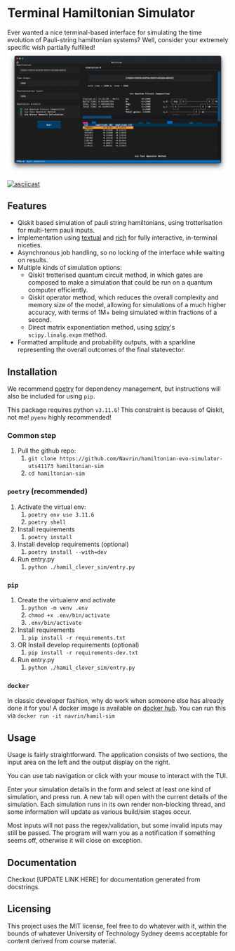 # Terminal Hamiltonian Simulator
 
Ever wanted a nice terminal-based interface for simulating the time evolution of Pauli-string hamiltonian systems? Well, consider your extremely specific wish partially fulfilled!
![img](./demo-screenshot-1.png)

[![asciicast](https://asciinema.org/a/NxToOw4aYqG8Ik9aBlijOfixW.svg)](https://asciinema.org/a/NxToOw4aYqG8Ik9aBlijOfixW)
## Features
- Qiskit based simulation of pauli string hamiltonians, using trotterisation for multi-term pauli inputs.
- Implementation using [textual](https://github.com/Textualize/textual) and [rich](https://github.com/Textualize/rich) for fully interactive, in-terminal niceties. 
- Asynchronous job handling, so no locking of the interface while waiting on results. 
- Multiple kinds of simulation options: 
  - Qiskit trotterised quantum circuit method, in which gates are composed to make a simulation that could be run on a quantum computer efficiently. 
  - Qiskit operator method, which reduces the overall complexity and memory size of the model, allowing for simulations of a much higher accuracy, with terms of 1M+ being simulated within fractions of a second. 
  - Direct matrix exponentiation method, using [scipy](https://scipy.org)'s `scipy.linalg.expm` method. 
- Formatted amplitude and probability outputs, with a sparkline representing the overall outcomes of the final statevector. 
## Installation 
We recommend [poetry](https://python-poetry.org) for dependency management, but instructions will also be included for using `pip`.

This package requires python `v3.11.6`! This constraint is because of Qiskit, not me! `pyenv` highly recommended! 

### Common step
1. Pull the github repo: 
   1. `git clone https://github.com/Navrin/hamiltonian-evo-simulator-uts41173 hamiltonian-sim`
   2. `cd hamiltonian-sim`

### `poetry` (recommended)
1. Activate the virtual env:
   1. `poetry env use 3.11.6`
   2. `poetry shell`
2. Install requirements
   1. `poetry install`
3. Install develop requirements (optional)
   1. `poetry install --with=dev`
4. Run entry.py
   1. `python ./hamil_clever_sim/entry.py`
### `pip` 
1. Create the virtualenv and activate
   1. `python -m venv .env`
   2. `chmod +x .env/bin/activate`
   3. `.env/bin/activate`
2. Install requirements 
   1. `pip install -r requirements.txt`
3. OR Install develop requirements (optional)
   1. `pip install -r requirements-dev.txt`
4. Run entry.py
   1. `python ./hamil_clever_sim/entry.py`
### `docker`
In classic developer fashion, why do work when someone else has already done it for you!
A docker image is available on [docker hub](docker.io/navrin/hamil-sim). You can run this via `docker run -it navrin/hamil-sim`

## Usage

Usage is fairly straightforward. The application consists of two sections, the input area on the left and the output display on the right. 

You can use tab navigation or click with your mouse to interact with the TUI. 

Enter your simulation details in the form and select at least one kind of simulation, and press run. A new tab will open with the current details of the simulation. Each simulation runs in its own render non-blocking thread, and some information will update as various build/sim stages occur. 

Most inputs will not pass the regex/validation, but some invalid inputs may still be passed. The program will warn you as a notification if something seems off, otherwise it will close on exception.

## Documentation

Checkout [UPDATE LINK HERE] for documentation generated from docstrings.

## Licensing 

This project uses the MIT license, feel free to do whatever with it, within the bounds of whatever University of Technology Sydney deems acceptable for content derived from course material. 


